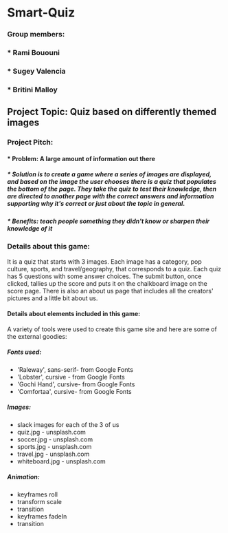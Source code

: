 # Smart-Quiz

### Group members:
### * Rami Bououni
### * Sugey Valencia
### * Britini Malloy

## Project Topic: Quiz based on differently themed images

### Project Pitch:
#### * Problem: A large amount of information out there

##### * Solution is to create a game where a series of images are displayed, and based on the image the user chooses there is a quiz that populates the bottom of the page. They take the quiz to test their knowledge, then are directed to another page with the correct answers and information supporting why it's correct or just about the topic in general.

##### * Benefits: teach people something they didn't know or sharpen their knowledge of it

### Details about this game:
It is a quiz that starts with 3 images. Each image has a category, pop culture, sports, and travel/geography, that corresponds to a quiz. Each quiz has 5 questions with some answer choices. The submit button, once clicked, tallies up the score and puts it on the chalkboard image on the score page. There is also an about us page that includes all the creators' pictures and a little bit about us.

#### Details about elements included in this game:
A variety of tools were used to create this game site and here are some of the external goodies:
##### Fonts used:
* 'Raleway', sans-serif- from Google Fonts
* 'Lobster', cursive - from Google Fonts
* 'Gochi Hand', cursive- from Google Fonts
* 'Comfortaa', cursive- from Google Fonts

##### Images:
* slack images for each of the 3 of us
* quiz.jpg - unsplash.com
* soccer.jpg - unsplash.com
* sports.jpg - unsplash.com
* travel.jpg - unsplash.com
* whiteboard.jpg - unsplash.com

##### Animation:
* keyframes roll
* transform scale
* transition
* keyframes fadeIn
* transition
